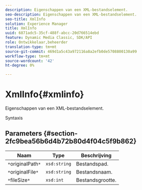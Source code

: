 ```yaml
---
description: Eigenschappen van een XML-bestandselement.
seo-description: Eigenschappen van een XML-bestandselement.
seo-title: XmlInfo
solution: Experience Manager
title: XmlInfo
uuid: 6871adc5-35cf-488f-abcc-20d766514ebd
feature: Dynamic Media Classic, SDK/API
role: Ontwikkelaar,beheerder
translation-type: tm+mt
source-git-commit: 469d1a5c43a972116a8a2efb0de5708800130a99
workflow-type: tm+mt
source-wordcount: '42'
ht-degree: 0%

---
```



# XmlInfo{#xmlinfo}

Eigenschappen van een XML-bestandselement.

Syntaxis

## Parameters {#section-2fc9bea56b6d4b72b80d4f04c5f9b862}

| Naam | Type | Beschrijving |
|---|---|---|
| `*`originalPath`*` | `xsd:string` | Bestandspad. |
| `*`originalFile`*` | `xsd:string` | Bestandsnaam. |
| `*`fileSize`*` | `xsd:int` | Bestandsgrootte. |

